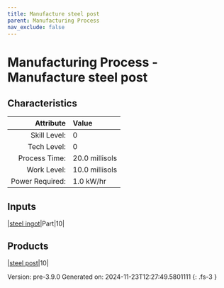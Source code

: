 ```yaml
---
title: Manufacture steel post
parent: Manufacturing Process
nav_exclude: false
---
```

# Manufacturing Process - Manufacture steel post


## Characteristics

| Attribute      | Value |
|--------:|:------|
|Skill Level:|0|
|Tech Level:|0|
|Process Time:|20.0 millisols|
|Work Level:|10.0 millisols|
|Power Required:|1.0 kW/hr|

## Inputs

|[steel ingot](../part/steel-ingot.html)|Part|10|

## Products

|[steel post](../part/steel-post.html)|10|


Version: pre-3.9.0 Generated on: 2024-11-23T12:27:49.5801111
{: .fs-3 }

